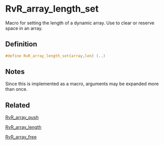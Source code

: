 # RvR_array_length_set

Macro for setting the length of a dynamic array. Use to clear or reserve space in an array.

## Definition

```c
#define RvR_array_length_set(array,len) (..)
```

## Notes

Since this is implemented as a macro, arguments may be expanded more than once.

## Related

[RvR_array_push](/rvr/rvr/array_push)

[RvR_array_length](/rvr/rvr/array_length)

[RvR_array_free](/rvr/rvr/array_free)


